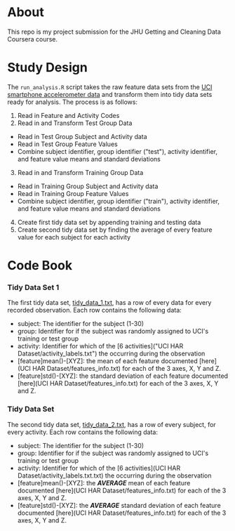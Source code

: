# About

This repo is my project submission for the JHU Getting and Cleaning Data Coursera course.

# Study Design

The `run_analysis.R` script takes the raw feature data sets from the [UCI smartphone accelerometer data](http://archive.ics.uci.edu/ml/datasets/Human+Activity+Recognition+Using+Smartphones) and transform them into tidy data sets ready for analysis. The process is as follows:

1. Read in Feature and Activity Codes
2. Read in and Transform Test Group Data
  * Read in Test Group Subject and Activity data
  * Read in Test Group Feature Values
  * Combine subject identifier, group identifier ("test"), activity identifier, and feature value means and standard deviations
3. Read in and Transform Training Group Data
  * Read in Training Group Subject and Activity data
  * Read in Training Group Feature Values
  * Combine subject identifier, group identifier ("train"), activity identifier, and feature value means and standard deviations
4. Create first tidy data set by appending training and testing data
5. Create second tidy data set by finding the average of every feature value for each subject for each activity

# Code Book

### Tidy Data Set 1

The first tidy data set, [tidy_data_1.txt](tidy_data_1.txt), has a row of every data for every recorded observation. Each row contains the following data:

* subject: The identifier for the subject (1-30)
* group: Identifier for if the subject was randomly assigned to UCI's training or test group
* activity: Identifier for which of the [6 activities]("UCI HAR Dataset/activity_labels.txt") the occurring during the observation
* [feature]mean()-[XYZ]: the mean of each feature documented [here](UCI HAR Dataset/features_info.txt) for each of the 3 axes, X, Y and Z.
* [feature]std()-[XYZ]: the standard deviation of each feature documented [here](UCI HAR Dataset/features_info.txt) for each of the 3 axes, X, Y and Z.

### Tidy Data Set

The second tidy data set, [tidy_data_2.txt](tidy_data_2.txt), has a row of every subject, for every activity. Each row contains the following data:

* subject: The identifier for the subject (1-30)
* group: Identifier for if the subject was randomly assigned to UCI's training or test group
* activity: Identifier for which of the [6 activities](UCI HAR Dataset/activity_labels.txt.txt) the occurring during the observation
* [feature]mean()-[XYZ]: the *__AVERAGE__* mean of each feature documented [here](UCI HAR Dataset/features_info.txt) for each of the 3 axes, X, Y and Z.
* [feature]std()-[XYZ]: the *__AVERAGE__* standard deviation of each feature documented [here](UCI HAR Dataset/features_info.txt) for each of the 3 axes, X, Y and Z.

